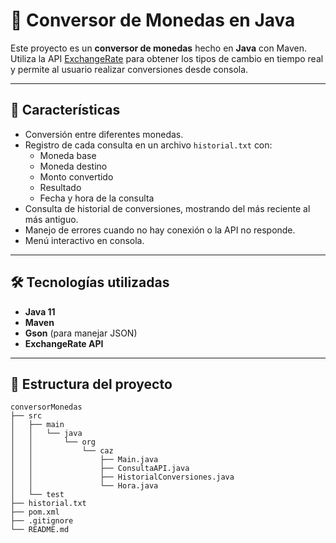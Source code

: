# 💱 Conversor de Monedas en Java

Este proyecto es un **conversor de monedas** hecho en **Java** con Maven.  
Utiliza la API [ExchangeRate](https://www.exchangerate-api.com/) para obtener los tipos de cambio en tiempo real y permite al usuario realizar conversiones desde consola.

---

## 📌 Características

- Conversión entre diferentes monedas.
- Registro de cada consulta en un archivo `historial.txt` con:
    - Moneda base
    - Moneda destino
    - Monto convertido
    - Resultado
    - Fecha y hora de la consulta
- Consulta de historial de conversiones, mostrando del más reciente al más antiguo.
- Manejo de errores cuando no hay conexión o la API no responde.
- Menú interactivo en consola.

---

## 🛠️ Tecnologías utilizadas

- **Java 11**
- **Maven**
- **Gson** (para manejar JSON)
- **ExchangeRate API**

---

## 📂 Estructura del proyecto

```text
conversorMonedas
├── src
│   ├── main
│   │   └── java
│   │       └── org
│   │           └── caz
│   │               ├── Main.java
│   │               ├── ConsultaAPI.java
│   │               ├── HistorialConversiones.java
│   │               └── Hora.java
│   └── test
├── historial.txt
├── pom.xml
├── .gitignore
└── README.md
```
